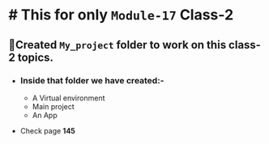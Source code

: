 # # This for only `Module-17` Class-2

## 🎯Created `My_project` folder to work on this class-2 topics.
- ### Inside that folder we have created:-
    - A Virtual environment
    - Main project
    - An App

- Check page **145**
